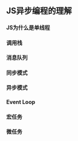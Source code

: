 ## JS异步编程的理解

#### JS为什么是单线程

#### 调用栈

#### 消息队列

#### 同步模式

#### 异步模式

#### Event Loop

#### 宏任务

#### 微任务
